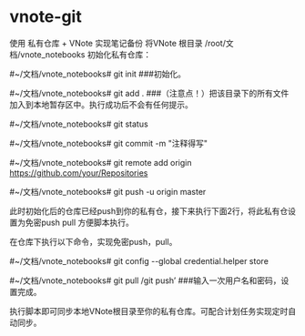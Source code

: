 # vnote-git
使用 私有仓库 + VNote 实现笔记备份
将VNote 根目录  /root/文档/vnote_notebooks 初始化私有仓库：

#~/文档/vnote_notebooks# git init	                        ###初始化。  

#~/文档/vnote_notebooks# git add .	                    ###（注意点！）把该目录下的所有文件加入到本地暂存区中。执行成功后不会有任何提示。  

#~/文档/vnote_notebooks#	git status  

#~/文档/vnote_notebooks#	git commit -m "注释得写"	  

#~/文档/vnote_notebooks#	git remote add origin https://github.com/your/Repositories  

#~/文档/vnote_notebooks#	git push -u origin master  


此时初始化后的仓库已经push到你的私有仓，接下来执行下面2行，将此私有仓设置为免密push pull 方便脚本执行。  

在仓库下执行以下命令，实现免密push，pull。  


#~/文档/vnote_notebooks#	git config --global credential.helper store  

#~/文档/vnote_notebooks#	git pull /git push’        ###输入一次用户名和密码，设置完成。  

执行脚本即可同步本地VNote根目录至你的私有仓库。可配合计划任务实现定时自动同步。
